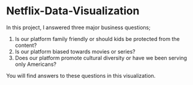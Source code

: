 # Netflix-Data-Visualization
In this project, I answered three major business questions;
  1. Is our platform family friendly or should kids be protected from the content?
  2. Is our platform biased towards movies or series?
  3. Does our platform promote cultural diversity or have we been serving only Americans?
  
You will find answers to these questions in this visualization. 
